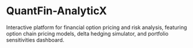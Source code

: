 # QuantFin-AnalyticX
Interactive platform for financial option pricing and risk analysis, featuring option chain pricing models, delta hedging simulator, and portfolio sensitivities dashboard.
